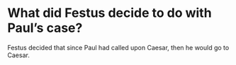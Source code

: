 # What did Festus decide to do with Paul’s case?

Festus decided that since Paul had called upon Caesar, then he would go to Caesar.
